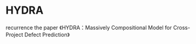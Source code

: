 # HYDRA
recurrence the paper 《HYDRA：Massively Compositional Model for Cross-Project Defect Prediction》
